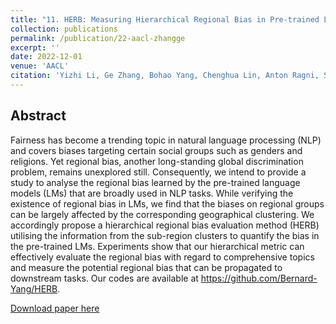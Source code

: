 ```yaml
---
title: "11. HERB: Measuring Hierarchical Regional Bias in Pre-trained Language Models"
collection: publications
permalink: /publication/22-aacl-zhangge
excerpt: ''
date: 2022-12-01
venue: 'AACL'
citation: 'Yizhi Li, Ge Zhang, Bohao Yang, Chenghua Lin, Anton Ragni, Shi Wang, and Jie Fu: HERB - Measuring Hierarchical Regional Bias in Pre-trained Language Models. In AACL-IJCNLP 2022: 334-346.'
---
```

Abstract
--
Fairness has become a trending topic in natural language processing (NLP) and covers biases targeting certain social groups such as genders and religions. Yet regional bias, another long-standing global discrimination problem, remains unexplored still. Consequently, we intend to provide a study to analyse the regional bias learned by the pre-trained language models (LMs) that are broadly used in NLP tasks. While verifying the existence of regional bias in LMs, we find that the biases on regional groups can be largely affected by the corresponding geographical clustering. We accordingly propose a hierarchical regional bias evaluation method (HERB) utilising the information from the sub-region clusters to quantify the bias in the pre-trained LMs. Experiments show that our hierarchical metric can effectively evaluate the regional bias with regard to comprehensive topics and measure the potential regional bias that can be propagated to downstream tasks. Our codes are available at https://github.com/Bernard-Yang/HERB.

[Download paper here](https://aclanthology.org/2022.findings-aacl.32/)

